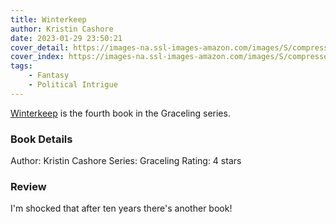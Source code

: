 ```yaml
---
title: Winterkeep
author: Kristin Cashore
date: 2023-01-29 23:50:21
cover_detail: https://images-na.ssl-images-amazon.com/images/S/compressed.photo.goodreads.com/books/1600268464i/53624358.jpg
cover_index: https://images-na.ssl-images-amazon.com/images/S/compressed.photo.goodreads.com/books/1600268464i/53624358.jpg
tags: 
	- Fantasy
	- Political Intrigue
---
```


[Winterkeep](https://www.goodreads.com/book/show/53624358-winterkeep#CommunityReviews) is the fourth book in the Graceling series.

### Book Details

Author: Kristin Cashore
Series: Graceling
Rating: 4 stars

### Review

I'm shocked that after ten years there's another book!
